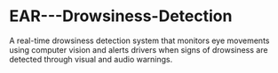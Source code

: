 # EAR---Drowsiness-Detection
A real-time drowsiness detection system that monitors eye movements using computer vision and alerts drivers when signs of drowsiness are detected through visual and audio warnings.
